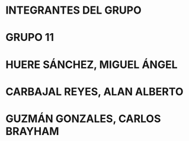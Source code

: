 # INTEGRANTES DEL GRUPO
# GRUPO 11
# HUERE SÁNCHEZ, MIGUEL ÁNGEL
# CARBAJAL REYES, ALAN ALBERTO
# GUZMÁN GONZALES, CARLOS BRAYHAM